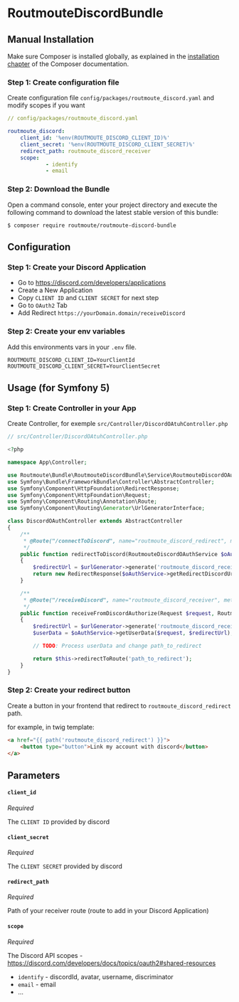 RoutmouteDiscordBundle
======================

Manual Installation
-------------------

Make sure Composer is installed globally, as explained in the
[installation chapter](https://getcomposer.org/doc/00-intro.md)
of the Composer documentation.


### Step 1: Create configuration file

Create configuration file `config/packages/routmoute_discord.yaml` and modify scopes if you want
```yaml
// config/packages/routmoute_discord.yaml

routmoute_discord:
    client_id: '%env(ROUTMOUTE_DISCORD_CLIENT_ID)%'
    client_secret: '%env(ROUTMOUTE_DISCORD_CLIENT_SECRET)%'
    redirect_path: routmoute_discord_receiver
    scope:
            - identify
            - email
```


### Step 2: Download the Bundle

Open a command console, enter your project directory and execute the
following command to download the latest stable version of this bundle:

```console
$ composer require routmoute/routmoute-discord-bundle
```


Configuration
-------------

### Step 1: Create your Discord Application

- Go to https://discord.com/developers/applications
- Create a New Application
- Copy `CLIENT ID` and `CLIENT SECRET` for next step
- Go to `OAuth2` Tab
- Add Redirect `https://yourDomain.domain/receiveDiscord`


### Step 2: Create your env variables

Add this environments vars in your `.env` file.
```
ROUTMOUTE_DISCORD_CLIENT_ID=YourClientId
ROUTMOUTE_DISCORD_CLIENT_SECRET=YourClientSecret
```


Usage (for Symfony 5)
---------------------

### Step 1: Create Controller in your App

Create Controller, for exemple `src/Controller/DiscordOAtuhController.php`

```php
// src/Controller/DiscordOAtuhController.php

<?php

namespace App\Controller;

use Routmoute\Bundle\RoutmouteDiscordBundle\Service\RoutmouteDiscordOAuthService;
use Symfony\Bundle\FrameworkBundle\Controller\AbstractController;
use Symfony\Component\HttpFoundation\RedirectResponse;
use Symfony\Component\HttpFoundation\Request;
use Symfony\Component\Routing\Annotation\Route;
use Symfony\Component\Routing\Generator\UrlGeneratorInterface;

class DiscordOAuthController extends AbstractController
{
    /**
     * @Route("/connectToDiscord", name="routmoute_discord_redirect", methods="GET")
     */
    public function redirectToDiscord(RoutmouteDiscordOAuthService $oAuthService, UrlGeneratorInterface $urlGenerator): RedirectResponse
    {
        $redirectUrl = $urlGenerator->generate('routmoute_discord_receiver', [], UrlGeneratorInterface::ABSOLUTE_URL);
        return new RedirectResponse($oAuthService->getRedirectDiscordUrl($redirectUrl));
    }

    /**
     * @Route("/receiveDiscord", name="routmoute_discord_receiver", methods="GET")
     */
    public function receiveFromDiscordAuthorize(Request $request, RoutmouteDiscordOAuthService $oAuthService, UrlGeneratorInterface $urlGenerator): RedirectResponse
    {
        $redirectUrl = $urlGenerator->generate('routmoute_discord_receiver', [], UrlGeneratorInterface::ABSOLUTE_URL);
        $userData = $oAuthService->getUserData($request, $redirectUrl);

        // TODO: Process userData and change path_to_redirect

        return $this->redirectToRoute('path_to_redirect');
    }
}
```


### Step 2: Create your redirect button

Create a button in your frontend that redirect to `routmoute_discord_redirect` path.

for example, in twig template:
```html
<a href="{{ path('routmoute_discord_redirect') }}">
    <button type="button">Link my account with discord</button>
</a>
```


Parameters
----------

#### `client_id`
_Required_

The `CLIENT ID` provided by discord

#### `client_secret`
_Required_

The `CLIENT SECRET` provided by discord

#### `redirect_path`
_Required_

Path of your receiver route (route to add in your Discord Application)

#### `scope`
_Required_

The Discord API scopes - https://discord.com/developers/docs/topics/oauth2#shared-resources
- `identify` - discordId, avatar, username, discriminator
- `email` - email
- ...
